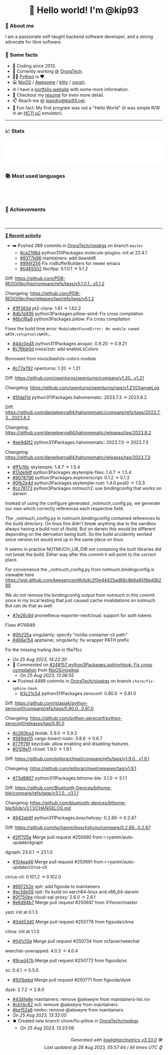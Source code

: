 <!-- README template, populated using this action:
     https://github.com/kip93/kip93/blob/main/.github/workflows/readme.yml. -->

<h1 align="center">👋 Hello world! I'm @kip93</h1> <!-- LOGIN => username -->

### 👤 About me

I am a passionate self-taught backend software developer, and a strong advocate for libre software.


### 💬 Some facts

* 📅 Coding since 2013.
* 💼 Currently working @ [OroraTech](https://ororatech.com/).
* 👨‍💻 [Python](https://github.com/search?q=user%3Akip93&l=python) is ❤️. <!-- LOGIN => username -->
* 💻 [NixOS](https://github.com/NixOS/) /
     [Awesome](https://github.com/awesomeWM/) /
     [kitty](https://github.com/kovidgoyal/kitty/) /
     [xonsh](https://github.com/xonsh/).
* 🌐 I have a [portfolio website](https://kip93.net/) with some more information.
* 📝 Checkout my [résumé](https://kip93.net/resume/) for even more detail.
* 📫 Reach me @ [leandro@kip93.net](mailto:leandro@kip93.net).
* 🎲 Fun fact: My first program was not a "Hello World" (it was simple R/W in an [HC11 µC](https://en.wikipedia.org/wiki/68HC11) emulator).


-----------------------------------------------------------------------------------------------------------------------


### 📈 Stats

![](./stats.svg)


### 📚 Most used languages <!-- by percentage, in decreasing order -->

![](./languages.svg)


### 🏅 Achievements

![](./achievements.svg)


-----------------------------------------------------------------------------------------------------------------------


**[📰 Recent activity](https://github.com/kip93)**
* ➡️ Pushed 389 commits in [OroraTech/nixpkgs](https://github.com/OroraTech/nixpkgs) on branch `master`
  * [#ca2198d](https://github.com/OroraTech/nixpkgs/commit/ca2198d) python310Packages.molecule-plugins: init at 23.4.1
  * [#8377b96](https://github.com/OroraTech/nixpkgs/commit/8377b96) maintainers: add dawidd6
  * [#994f256](https://github.com/OroraTech/nixpkgs/commit/994f256) Fix nixBufferBuilders for newer emacs
  * [#0465502](https://github.com/OroraTech/nixpkgs/commit/0465502) libcifpp: 5.1.0.1 -&gt; 5.1.2

Diff: https://github.com/PDB-REDO/libcifpp/compare/refs/tags/v5.1.0.1...v5.1.2

Changelog: https://github.com/PDB-REDO/libcifpp/releases/tag/refs/tags/v5.1.2
  * [#1ff383d](https://github.com/OroraTech/nixpkgs/commit/1ff383d) pt2-clone: 1.61 -&gt; 1.62.2
  * [#db7d495](https://github.com/OroraTech/nixpkgs/commit/db7d495) python3Packages.pillow-simd: Fix cross compilation
  * [#6bcf6a8](https://github.com/OroraTech/nixpkgs/commit/6bcf6a8) python3Packages.pillow: Fix cross compilation

Fixes the build time error:
`ModuleNotFoundError: No module named &#39;setuptools&#39;`.
  * [#44c0e45](https://github.com/OroraTech/nixpkgs/commit/44c0e45) python311Packages.aioquic: 0.9.20 -&gt; 0.9.21
  * [#c76bb0d](https://github.com/OroraTech/nixpkgs/commit/c76bb0d) nixos/zsh: add enableLsColors

Borrowed from nixos/bash/ls-colors module
  * [#c77a792](https://github.com/OroraTech/nixpkgs/commit/c77a792) openturns: 1.20 -&gt; 1.21

Diff: https://github.com/openturns/openturns/compare/v1.20...v1.21

Changelog: https://github.com/openturns/openturns/raw/v1.21/ChangeLog
  * [#5fda11d](https://github.com/OroraTech/nixpkgs/commit/5fda11d) python311Packages.hahomematic: 2023.7.3 -&gt; 2023.8.2

Diff: https://github.com/danielperna84/hahomematic/compare/refs/tags/2023.7.3...2023.8.2

Changelog: https://github.com/danielperna84/hahomematic/releases/tag/2023.8.2
  * [#ee9d0f2](https://github.com/OroraTech/nixpkgs/commit/ee9d0f2) python311Packages.hahomematic: 2023.7.0 -&gt; 2023.7.3

Changelog: https://github.com/danielperna84/hahomematic/releases/tag/2023.7.3
  * [#ff1c16c](https://github.com/OroraTech/nixpkgs/commit/ff1c16c) skytemple: 1.4.7 -&gt; 1.5.4
  * [#13de9df](https://github.com/OroraTech/nixpkgs/commit/13de9df) python3Packages.skytemple-files: 1.4.7 -&gt; 1.5.4
  * [#9078796](https://github.com/OroraTech/nixpkgs/commit/9078796) python3Packages.explorerscript: 0.1.2 -&gt; 0.1.3
  * [#0fb2e4d](https://github.com/OroraTech/nixpkgs/commit/0fb2e4d) python3Packages.skytemple-rust: 1.4.0.post0 -&gt; 1.5.3
  * [#cc78173](https://github.com/OroraTech/nixpkgs/commit/cc78173) python3Packages.notmuch2: use bindingconfig that works on darwin

Instead of using the configure generated _notmuch_config.py, we generate
our own which correctly references each respective field.

The _notmuch_config.py in notmuch.bindingconfig contained references to
the build directory. On linux this didn&#39;t break anything due to the
sandbox always having a build root of /build. But on darwin this would
be different depending on the derivation being built. So the build
accidently worked since version.txt would end up in the same place on
linux.

It seems in practice NOTMUCH_LIB_DIR not containing the built libraries
did not break the build. Either way after this commit it will point to
the correct place.

For convenience the _notmuch_config.py from notmuch.bindingconfig is
viewable here
https://gist.github.com/keegancsmith/bdc2f0e44425ad68c8b6a85f8ed0b289

We do not remove the bindingconfig output from notmuch in this commit
since in my local testing that just caused cache invalidations on
notmuch. But can do that as well.
  * [#7e26c8d](https://github.com/OroraTech/nixpkgs/commit/7e26c8d) prometheus-exporter-nextcloud: support for auth tokens

Fixes #176849
  * [#0fcf35a](https://github.com/OroraTech/nixpkgs/commit/0fcf35a) singularity: specify &#34;nvidia-container-cli path&#34;
  * [#466e154](https://github.com/OroraTech/nixpkgs/commit/466e154) apptainer, singularity: fix wrapper PATH prefix

Fix the missing trailing /bin in f6e7fcc
  * *On 25 Aug 2023, 14:22:30*
* 💬 Commented on [#249157 python3Packages.sphinxHook: Fix cross compilation](https://github.com/NixOS/nixpkgs/issues/249157) from [NixOS/nixpkgs](https://github.com/NixOS/nixpkgs)
  * *On 25 Aug 2023, 13:36:55*
* ➡️ Pushed 4489 commits in [OroraTech/nixpkgs](https://github.com/OroraTech/nixpkgs) on branch `chore/fix-sphinx-hook`
  * [#3c21c54](https://github.com/OroraTech/nixpkgs/commit/3c21c54) python311Packages.zeroconf: 0.80.0 -&gt; 0.81.0

Diff: https://github.com/jstasiak/python-zeroconf/compare/refs/tags/0.80.0...0.81.0

Changelog: https://github.com/python-zeroconf/python-zeroconf/releases/tag/0.81.0
  * [#c260ba3](https://github.com/OroraTech/nixpkgs/commit/c260ba3) texlab: 5.9.0 -&gt; 5.9.2
  * [#589dd15](https://github.com/OroraTech/nixpkgs/commit/589dd15) cargo-bisect-rustc: 0.6.6 -&gt; 0.6.7
  * [#77ff76f](https://github.com/OroraTech/nixpkgs/commit/77ff76f) keycloak: allow enabling and disabling features
  * [#0109e11](https://github.com/OroraTech/nixpkgs/commit/0109e11) chisel: 1.9.0 -&gt; 1.9.1

Diff: https://github.com/jpillora/chisel/compare/refs/tags/v1.9.0...v1.9.1

Changelog: https://github.com/jpillora/chisel/releases/tag/v1.9.1
  * [#73d8867](https://github.com/OroraTech/nixpkgs/commit/73d8867) python311Packages.bthome-ble: 3.1.0 -&gt; 3.1.1

Diff: https://github.com/Bluetooth-Devices/bthome-ble/compare/refs/tags/v3.1.0...v3.1.1

Changelog: https://github.com/bluetooth-devices/bthome-ble/blob/v3.1.1/CHANGELOG.md
  * [#942eb6f](https://github.com/OroraTech/nixpkgs/commit/942eb6f) python311Packages.boschshcpy: 0.2.66 -&gt; 0.2.67

Diff: https://github.com/tschamm/boschshcpy/compare/0.2.66...0.2.67
  * [#2ff705a](https://github.com/OroraTech/nixpkgs/commit/2ff705a) Merge pull request #250690 from r-ryantm/auto-update/dgraph

dgraph: 23.0.1 -&gt; 23.1.0
  * [#104ea46](https://github.com/OroraTech/nixpkgs/commit/104ea46) Merge pull request #250691 from r-ryantm/auto-update/cirrus-cli

cirrus-cli: 0.101.2 -&gt; 0.102.0
  * [#697252e](https://github.com/OroraTech/nixpkgs/commit/697252e) xplr: add figsoda to maintainers
  * [#ec58e59](https://github.com/OroraTech/nixpkgs/commit/ec58e59) xplr: fix build on aarch64-linux and x86_64-darwin
  * [#0f750be](https://github.com/OroraTech/nixpkgs/commit/0f750be) cloud-sql-proxy: 2.6.0 -&gt; 2.6.1
  * [#e6d94b7](https://github.com/OroraTech/nixpkgs/commit/e6d94b7) Merge pull request #250697 from XYenon/master

yazi: init at 0.1.3
  * [#0dd53d0](https://github.com/OroraTech/nixpkgs/commit/0dd53d0) Merge pull request #250776 from figsoda/clima

clima: init at 1.1.0
  * [#041cf2e](https://github.com/OroraTech/nixpkgs/commit/041cf2e) Merge pull request #250734 from ncfavier/weechat

weechat-unwrapped: 4.0.3 -&gt; 4.0.4
  * [#9ced47b](https://github.com/OroraTech/nixpkgs/commit/9ced47b) Merge pull request #250772 from figsoda/xc

xc: 0.4.1 -&gt; 0.5.0
  * [#931bebd](https://github.com/OroraTech/nixpkgs/commit/931bebd) Merge pull request #250771 from figsoda/dysk

dysk: 2.7.2 -&gt; 2.8.0
  * [#434fe8e](https://github.com/OroraTech/nixpkgs/commit/434fe8e) maintainers: remove @alexeyre from maintainers-list.nix
  * [#cb14c82](https://github.com/OroraTech/nixpkgs/commit/cb14c82) scli: remove @alexeyre from maintainers
  * [#be152a8](https://github.com/OroraTech/nixpkgs/commit/be152a8) nimbo: remove @alexeyre from maintainers
  * *On 25 Aug 2023, 13:32:05*
* ⏺️ Created new branch chore/fix-pillow in [OroraTech/nixpkgs](https://github.com/OroraTech/nixpkgs)
  * *On 25 Aug 2023, 13:23:06*
 <!-- Last activity -->


<h6 align="right"><em>
    Generated with <a href="https://github.com/lowlighter/metrics/tree/latest/">lowlighter/metrics v3.33.0</a> 🛠️<br> <!-- VERSION => MAJOR.minor.patch -->
    Last updated @ 28 Aug 2023, 05:57:44 / All times UTC ⌚ <!-- meta.generated => DD/MM/YYYY, hh:mm -->
</em></h6>
